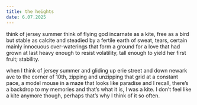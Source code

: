 ```yaml
---
title: the heights
date: 6.07.2025
---
```

think of jersey summer think of flying god incarnate as a kite, free 
as a bird but stable as calcite and steadied by a fertile earth of sweat,
tears, certain mainly innocuous over-waterings that form 
a ground
for a love that had grown at last heavy enough to resist volatility, tall enough to yield 
her first fruit; stability. 

when I think of jersey summer and gliding up erie street and down newark ave to the corner of 10th,  zipping and unzipping that grid at a constant pace, a model mouse in a maze that looks like paradise and I recall, there’s a backdrop
to my memories and that’s what it is, I was a kite.
I don’t feel like a kite anymore though, perhaps that’s why 
I think of it so often.